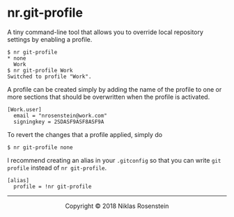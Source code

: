 # nr.git-profile

A tiny command-line tool that allows you to override local repository
settings by enabling a profile.

    $ nr git-profile
    * none
      Work
    $ nr git-profile Work
    Switched to profile "Work".

A profile can be created simply by adding the name of the profile to one
or more sections that should be overwritten when the profile is activated.

    [Work.user]
      email = "nrosenstein@work.com"
      signingkey = 2SDASF9ASF8ASF9A

To revert the changes that a profile applied, simply do

    $ nr git-profile none

I recommend creating an alias in your `.gitconfig` so that you can write
`git profile` instead of `nr git-profile`.

    [alias]
      profile = !nr git-profile

---

<p align="center">Copyright &copy; 2018 Niklas Rosenstein</p>
